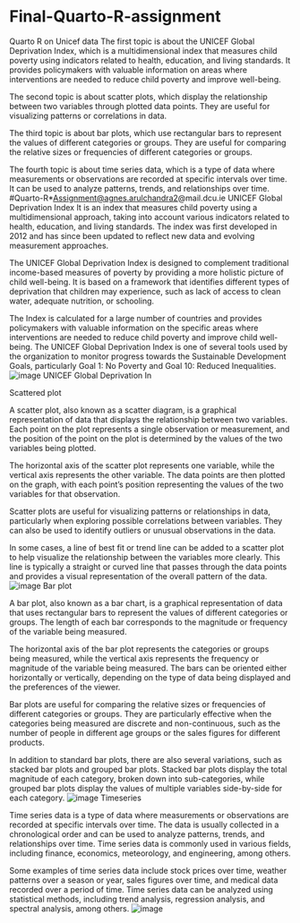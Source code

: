 # Final-Quarto-R-assignment
Quarto R on Unicef data
The first topic is about the UNICEF Global Deprivation Index, which is a multidimensional index that measures child poverty using indicators related to health, education, and living standards. It provides policymakers with valuable information on areas where interventions are needed to reduce child poverty and improve well-being. 

The second topic is about scatter plots, which display the relationship between two variables through plotted data points. They are useful for visualizing patterns or correlations in data. 

The third topic is about bar plots, which use rectangular bars to represent the values of different categories or groups. They are useful for comparing the relative sizes or frequencies of different categories or groups. 

The fourth topic is about time series data, which is a type of data where measurements or observations are recorded at specific intervals over time. It can be used to analyze patterns, trends, and relationships over time.
#Quarto-R*Assignment@agnes.arulchandra2@mail.dcu.ie
 UNICEF Global Deprivation Index It is an index that measures child poverty using a multidimensional approach, taking into account various indicators related to health, education, and living standards. The index was first developed in 2012 and has since been updated to reflect new data and evolving measurement approaches.

The UNICEF Global Deprivation Index is designed to complement traditional income-based measures of poverty by providing a more holistic picture of child well-being. It is based on a framework that identifies different types of deprivation that children may experience, such as lack of access to clean water, adequate nutrition, or schooling.

The Index is calculated for a large number of countries and provides policymakers with valuable information on the specific areas where interventions are needed to reduce child poverty and improve child well-being. The UNICEF Global Deprivation Index is one of several tools used by the organization to monitor progress towards the Sustainable Development Goals, particularly Goal 1: No Poverty and Goal 10: Reduced Inequalities.
![image](https://github.com/Agnes019/Final-Quarto-R-assignment/assets/130561988/53be0476-49d6-4ce6-b582-cb832761d2d8)
UNICEF Global Deprivation In






Scattered plot


A scatter plot, also known as a scatter diagram, is a graphical representation of data that displays the relationship between two variables. Each point on the plot represents a single observation or measurement, and the position of the point on the plot is determined by the values of the two variables being plotted.

The horizontal axis of the scatter plot represents one variable, while the vertical axis represents the other variable. The data points are then plotted on the graph, with each point’s position representing the values of the two variables for that observation.

Scatter plots are useful for visualizing patterns or relationships in data, particularly when exploring possible correlations between variables. They can also be used to identify outliers or unusual observations in the data.

In some cases, a line of best fit or trend line can be added to a scatter plot to help visualize the relationship between the variables more clearly. This line is typically a straight or curved line that passes through the data points and provides a visual representation of the overall pattern of the data.
![image](https://github.com/Agnes019/Final-Quarto-R-assignment/assets/130561988/1c931c09-1909-4dd1-b6e5-da7c3e88ffd1)
Bar plot


A bar plot, also known as a bar chart, is a graphical representation of data that uses rectangular bars to represent the values of different categories or groups. The length of each bar corresponds to the magnitude or frequency of the variable being measured.

The horizontal axis of the bar plot represents the categories or groups being measured, while the vertical axis represents the frequency or magnitude of the variable being measured. The bars can be oriented either horizontally or vertically, depending on the type of data being displayed and the preferences of the viewer.

Bar plots are useful for comparing the relative sizes or frequencies of different categories or groups. They are particularly effective when the categories being measured are discrete and non-continuous, such as the number of people in different age groups or the sales figures for different products.

In addition to standard bar plots, there are also several variations, such as stacked bar plots and grouped bar plots. Stacked bar plots display the total magnitude of each category, broken down into sub-categories, while grouped bar plots display the values of multiple variables side-by-side for each category.
![image](https://github.com/Agnes019/Final-Quarto-R-assignment/assets/130561988/621e89b8-c2c7-4cab-b1e8-83078942a360)
Timeseries


Time series data is a type of data where measurements or observations are recorded at specific intervals over time. The data is usually collected in a chronological order and can be used to analyze patterns, trends, and relationships over time. Time series data is commonly used in various fields, including finance, economics, meteorology, and engineering, among others.

Some examples of time series data include stock prices over time, weather patterns over a season or year, sales figures over time, and medical data recorded over a period of time. Time series data can be analyzed using statistical methods, including trend analysis, regression analysis, and spectral analysis, among others.
![image](https://github.com/Agnes019/Final-Quarto-R-assignment/assets/130561988/3f7571bb-d08f-4700-b155-5e3694d0fe64)
